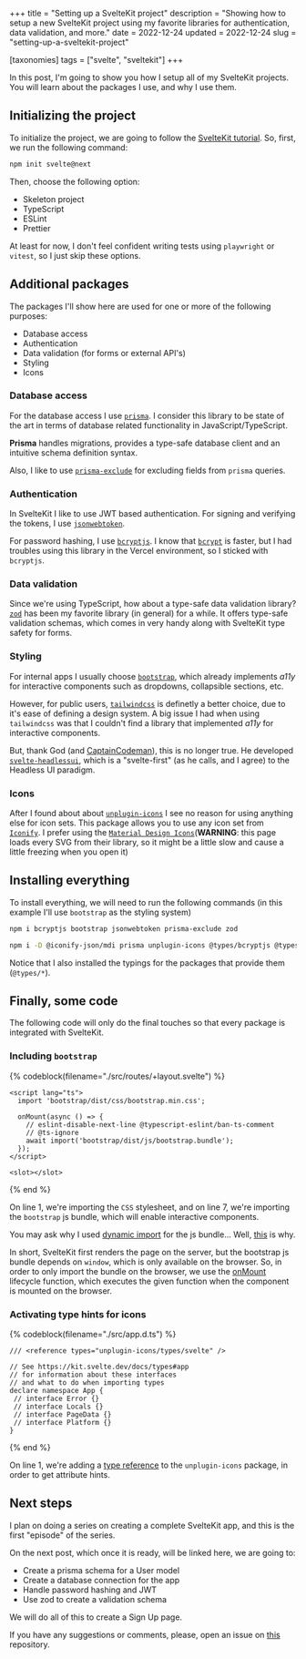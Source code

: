 +++
title = "Setting up a SvelteKit project"
description = "Showing how to setup a new SvelteKit project using my favorite libraries for authentication, data validation, and more."
date = 2022-12-24
updated = 2022-12-24
slug = "setting-up-a-sveltekit-project"

[taxonomies]
tags = ["svelte", "sveltekit"]
+++

In this post, I'm going to show you how I setup all of my SvelteKit projects. You will learn about the packages I use, and why I use them.

## Initializing the project

To initialize the project, we are going to follow the [SvelteKit tutorial](https://kit.svelte.dev/docs/creating-a-project). So, first, we run the following command:

```bash
npm init svelte@next
```

Then, choose the following option:

- Skeleton project
- TypeScript
- ESLint
- Prettier

At least for now, I don't feel confident writing tests using `playwright` or `vitest`, so I just skip these options.

## Additional packages

The packages I'll show here are used for one or more of the following purposes:

- Database access
- Authentication
- Data validation (for forms or external API's)
- Styling
- Icons

### Database access

For the database access I use [`prisma`](https://github.com/prisma/prisma). I consider this library to be state of the art in terms of database related functionality in JavaScript/TypeScript.

**Prisma** handles migrations, provides a type-safe database client and an intuitive schema definition syntax.

Also, I like to use [`prisma-exclude`](https://github.com/ajmnz/prisma-exclude) for excluding fields from `prisma` queries.

### Authentication

In SvelteKit I like to use JWT based authentication. For signing and verifying the tokens, I use [`jsonwebtoken`](https://github.com/auth0/node-jsonwebtoken).

For password hashing, I use [`bcryptjs`](https://github.com/dcodeIO/bcrypt.js). I know that [`bcrypt`](https://github.com/kelektiv/node.bcrypt.js) is faster, but I had troubles using this library in the Vercel environment, so I sticked with `bcryptjs`.

### Data validation

Since we're using TypeScript, how about a type-safe data validation library? [`zod`](https://github.com/colinhacks/zod) has been my favorite library (in general) for a while. It offers type-safe validation schemas, which comes in very handy along with SvelteKit type safety for forms.

### Styling

For internal apps I usually choose [`bootstrap`](https://github.com/twbs/bootstrap), which already implements *a11y* for interactive components such as dropdowns, collapsible sections, etc.

However, for public users, [`tailwindcss`](https://github.com/tailwindlabs/tailwindcss) is definetly a better choice, due to it's ease of defining a design system. A big issue I had when using `tailwindcss` was that I couldn't find a library that implemented *a11y* for interactive components.

But, thank God (and [CaptainCodeman](https://github.com/CaptainCodeman)), this is no longer true. He developed [`svelte-headlessui`](https://github.com/CaptainCodeman/svelte-headlessui), which is a "svelte-first" (as he calls, and I agree) to the Headless UI paradigm.

### Icons

After I found about about [`unplugin-icons`](https://github.com/antfu/unplugin-icons) I see no reason for using anything else for icon sets. This package allows you to use any icon set from [`Iconify`](https://iconify.design/). I prefer using the [`Material Design Icons`](https://materialdesignicons.com/)(**WARNING**: this page loads every SVG from their library, so it might be a little slow and cause a little freezing when you open it)

## Installing everything

To install everything, we will need to run the following commands (in this example I'll use `bootstrap` as the styling system)

```sh
npm i bcryptjs bootstrap jsonwebtoken prisma-exclude zod
```

```sh
npm i -D @iconify-json/mdi prisma unplugin-icons @types/bcryptjs @types/bootstrap @types/jsonwebtoken
```

Notice that I also installed the typings for the packages that provide them (`@types/*`).

## Finally, some code

The following code will only do the final touches so that every package is integrated with SvelteKit.

### Including `bootstrap`

{% codeblock(filename="./src/routes/+layout.svelte") %}

```html,linenos,hl_lines=2 7
<script lang="ts">
  import 'bootstrap/dist/css/bootstrap.min.css';

  onMount(async () => {
    // eslint-disable-next-line @typescript-eslint/ban-ts-comment
    // @ts-ignore
    await import('bootstrap/dist/js/bootstrap.bundle');
  });
</script>

<slot></slot>
```

{% end %}

On line 1, we're importing the `CSS` stylesheet, and on line 7, we're importing the `bootstrap` js bundle, which will enable interactive components.

You may ask why I used [dynamic import](https://v8.dev/features/dynamic-import#dynamic) for the js bundle... Well, [this](https://kit.svelte.dev/faq#how-do-i-use-a-client-side-only-library-that-depends-on-document-or-window) is why.

In short, SvelteKit first renders the page on the server, but the bootstrap js bundle depends on `window`, which is only available on the browser. So, in order to only import the bundle on the browser, we use the [onMount](https://svelte.dev/docs#run-time-svelte-onmount) lifecycle function, which executes the given function when the component is mounted on the browser.

### Activating type hints for icons

{% codeblock(filename="./src/app.d.ts") %}

```ts,linenos,hl_lines=1
/// <reference types="unplugin-icons/types/svelte" />

// See https://kit.svelte.dev/docs/types#app
// for information about these interfaces
// and what to do when importing types
declare namespace App {
 // interface Error {}
 // interface Locals {}
 // interface PageData {}
 // interface Platform {}
}
```

{% end %}

On line 1, we're adding a [type reference](https://www.typescriptlang.org/docs/handbook/triple-slash-directives.html#-reference-types-) to the `unplugin-icons` package, in order to get attribute hints.

## Next steps

I plan on doing a series on creating a complete SvelteKit app, and this is the first "episode" of the series.

On the next post, which once it is ready, will be linked here, we are going to:

- Create a prisma schema for a User model
- Create a database connection for the app
- Handle password hashing and JWT
- Use zod to create a validation schema

We will do all of this to create a Sign Up page.

If you have any suggestions or comments, please, open an issue on [this](https://github.com/demetrius-mp/my-blog) repository.
